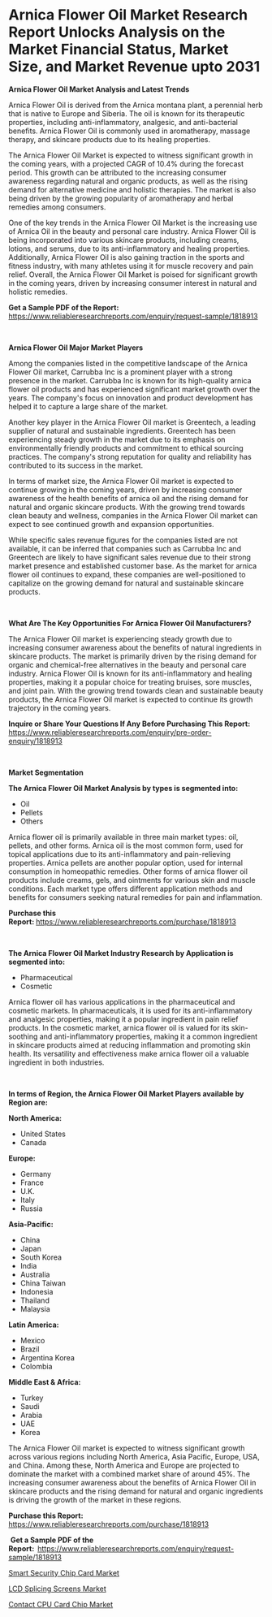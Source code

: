 <p><h1>Arnica Flower Oil Market Research Report Unlocks Analysis on the Market Financial Status, Market Size, and Market Revenue upto 2031</h1></p><p><strong>Arnica Flower Oil Market Analysis and Latest Trends</strong></p>
<p><p>Arnica Flower Oil is derived from the Arnica montana plant, a perennial herb that is native to Europe and Siberia. The oil is known for its therapeutic properties, including anti-inflammatory, analgesic, and anti-bacterial benefits. Arnica Flower Oil is commonly used in aromatherapy, massage therapy, and skincare products due to its healing properties.</p><p>The Arnica Flower Oil Market is expected to witness significant growth in the coming years, with a projected CAGR of 10.4% during the forecast period. This growth can be attributed to the increasing consumer awareness regarding natural and organic products, as well as the rising demand for alternative medicine and holistic therapies. The market is also being driven by the growing popularity of aromatherapy and herbal remedies among consumers.</p><p>One of the key trends in the Arnica Flower Oil Market is the increasing use of Arnica Oil in the beauty and personal care industry. Arnica Flower Oil is being incorporated into various skincare products, including creams, lotions, and serums, due to its anti-inflammatory and healing properties. Additionally, Arnica Flower Oil is also gaining traction in the sports and fitness industry, with many athletes using it for muscle recovery and pain relief. Overall, the Arnica Flower Oil Market is poised for significant growth in the coming years, driven by increasing consumer interest in natural and holistic remedies.</p></p>
<p><strong>Get a Sample PDF of the Report:&nbsp;</strong> <a href="https://www.reliableresearchreports.com/enquiry/request-sample/1818913">https://www.reliableresearchreports.com/enquiry/request-sample/1818913</a></p>
<p>&nbsp;</p>
<p><strong>Arnica Flower Oil Major Market Players</strong></p>
<p><p>Among the companies listed in the competitive landscape of the Arnica Flower Oil market, Carrubba Inc is a prominent player with a strong presence in the market. Carrubba Inc is known for its high-quality arnica flower oil products and has experienced significant market growth over the years. The company's focus on innovation and product development has helped it to capture a large share of the market.</p><p>Another key player in the Arnica Flower Oil market is Greentech, a leading supplier of natural and sustainable ingredients. Greentech has been experiencing steady growth in the market due to its emphasis on environmentally friendly products and commitment to ethical sourcing practices. The company's strong reputation for quality and reliability has contributed to its success in the market.</p><p>In terms of market size, the Arnica Flower Oil market is expected to continue growing in the coming years, driven by increasing consumer awareness of the health benefits of arnica oil and the rising demand for natural and organic skincare products. With the growing trend towards clean beauty and wellness, companies in the Arnica Flower Oil market can expect to see continued growth and expansion opportunities.</p><p>While specific sales revenue figures for the companies listed are not available, it can be inferred that companies such as Carrubba Inc and Greentech are likely to have significant sales revenue due to their strong market presence and established customer base. As the market for arnica flower oil continues to expand, these companies are well-positioned to capitalize on the growing demand for natural and sustainable skincare products.</p></p>
<p>&nbsp;</p>
<p><strong>What Are The Key Opportunities For Arnica Flower Oil Manufacturers?</strong></p>
<p><p>The Arnica Flower Oil market is experiencing steady growth due to increasing consumer awareness about the benefits of natural ingredients in skincare products. The market is primarily driven by the rising demand for organic and chemical-free alternatives in the beauty and personal care industry. Arnica Flower Oil is known for its anti-inflammatory and healing properties, making it a popular choice for treating bruises, sore muscles, and joint pain. With the growing trend towards clean and sustainable beauty products, the Arnica Flower Oil market is expected to continue its growth trajectory in the coming years.</p></p>
<p><strong>Inquire or Share Your Questions If Any Before Purchasing This Report:</strong> <a href="https://www.reliableresearchreports.com/enquiry/pre-order-enquiry/1818913">https://www.reliableresearchreports.com/enquiry/pre-order-enquiry/1818913</a></p>
<p>&nbsp;</p>
<p><strong>Market Segmentation</strong></p>
<p><strong>The Arnica Flower Oil Market Analysis by types is segmented into:</strong></p>
<p><ul><li>Oil</li><li>Pellets</li><li>Others</li></ul></p>
<p><p>Arnica flower oil is primarily available in three main market types: oil, pellets, and other forms. Arnica oil is the most common form, used for topical applications due to its anti-inflammatory and pain-relieving properties. Arnica pellets are another popular option, used for internal consumption in homeopathic remedies. Other forms of arnica flower oil products include creams, gels, and ointments for various skin and muscle conditions. Each market type offers different application methods and benefits for consumers seeking natural remedies for pain and inflammation.</p></p>
<p><strong>Purchase this Report:&nbsp;</strong><a href="https://www.reliableresearchreports.com/purchase/1818913">https://www.reliableresearchreports.com/purchase/1818913</a></p>
<p>&nbsp;</p>
<p><strong>The Arnica Flower Oil Market Industry Research by Application is segmented into:</strong></p>
<p><ul><li>Pharmaceutical</li><li>Cosmetic</li></ul></p>
<p><p>Arnica flower oil has various applications in the pharmaceutical and cosmetic markets. In pharmaceuticals, it is used for its anti-inflammatory and analgesic properties, making it a popular ingredient in pain relief products. In the cosmetic market, arnica flower oil is valued for its skin-soothing and anti-inflammatory properties, making it a common ingredient in skincare products aimed at reducing inflammation and promoting skin health. Its versatility and effectiveness make arnica flower oil a valuable ingredient in both industries.</p></p>
<p>&nbsp;</p>
<p><strong>In terms of Region, the Arnica Flower Oil Market Players available by Region are:</strong></p>
<p>
    <p> <strong> North America: </strong>
        <ul>
            <li>United States</li>
            <li>Canada</li>
        </ul>
        </p> 
    <p> <strong> Europe: </strong>
        <ul>
            <li>Germany</li>
            <li>France</li>
            <li>U.K.</li>
            <li>Italy</li>
            <li>Russia</li>
        </ul>
        </p> 
    <p> <strong> Asia-Pacific: </strong>
        <ul>
            <li>China</li>
            <li>Japan</li>
            <li>South Korea</li>
            <li>India</li>
            <li>Australia</li>
            <li>China Taiwan</li>
            <li>Indonesia</li>
            <li>Thailand</li>
            <li>Malaysia</li>
        </ul>
        </p> 
    <p> <strong> Latin America: </strong>
        <ul>
            <li>Mexico</li>
            <li>Brazil</li>
            <li>Argentina Korea</li>
            <li>Colombia</li>
        </ul>
        </p> 
    <p> <strong> Middle East & Africa: </strong>
        <ul>
            <li>Turkey</li>
            <li>Saudi</li>
            <li>Arabia</li>
            <li>UAE</li>
            <li>Korea</li>
        </ul>
    </p>
    </p>
<p><p>The Arnica Flower Oil market is expected to witness significant growth across various regions including North America, Asia Pacific, Europe, USA, and China. Among these, North America and Europe are projected to dominate the market with a combined market share of around 45%. The increasing consumer awareness about the benefits of Arnica Flower Oil in skincare products and the rising demand for natural and organic ingredients is driving the growth of the market in these regions.</p></p>
<p><strong>Purchase this Report: </strong><a href="https://www.reliableresearchreports.com/purchase/1818913">https://www.reliableresearchreports.com/purchase/1818913</a></p>
<p>&nbsp;<strong>Get a Sample PDF of the Report:&nbsp;&nbsp;</strong><a href="https://www.reliableresearchreports.com/enquiry/request-sample/1818913">https://www.reliableresearchreports.com/enquiry/request-sample/1818913</a></p>
<p><strong></strong></p>
<p><p><a href="https://view.publitas.com/reportprime-1/smart-security-chip-card-market-analysis-and-market-size-global-industry-overview-market-segmentation-and-forecast-2023-to-2030/">Smart Security Chip Card Market</a></p><p><a href="https://view.publitas.com/reportprime-1/lcd-splicing-screens-market-analysis-examines-its-scope-on-growth-opportunities-and-forecasted-trends-spanning-from-2023-to-2030/">LCD Splicing Screens Market</a></p><p><a href="https://view.publitas.com/reportprime-1/contact-cpu-card-chip-market-dynamics-2023-2030-also-about-its-market-trends-projections-and-opportunities/">Contact CPU Card Chip Market</a></p></p>
